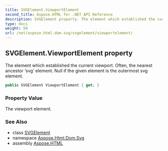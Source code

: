 ```yaml
---
title: SVGElement.ViewportElement
second_title: Aspose.HTML for .NET API Reference
description: SVGElement property. The element which established the current viewport. Often the nearest ancestor svg element. Null if the given element is the outermost svg element
type: docs
weight: 50
url: /net/aspose.html.dom.svg/svgelement/viewportelement/
---
```

## SVGElement.ViewportElement property

The element which established the current viewport. Often, the nearest ancestor ‘svg’ element. Null if the given element is the outermost svg element.

```csharp
public SVGElement ViewportElement { get; }
```

### Property Value

The viewport element.

### See Also

* class [SVGElement](../)
* namespace [Aspose.Html.Dom.Svg](../../../aspose.html.dom.svg/)
* assembly [Aspose.HTML](../../../)
